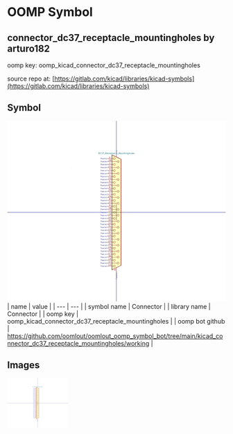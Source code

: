 # OOMP Symbol  
## connector_dc37_receptacle_mountingholes  by arturo182  
  
oomp key: oomp_kicad_connector_dc37_receptacle_mountingholes  
  
source repo at: [https://gitlab.com/kicad/libraries/kicad-symbols](https://gitlab.com/kicad/libraries/kicad-symbols)  
## Symbol  
  
[![working.png](working_600.png)](working.png)  
| name | value | 
| --- | --- | 
| symbol name | Connector | 
| library name | Connector | 
| oomp key | oomp_kicad_connector_dc37_receptacle_mountingholes | 
| oomp bot github | https://github.com/oomlout/oomlout_oomp_symbol_bot/tree/main/kicad_connector_dc37_receptacle_mountingholes/working | 
## Images  
  
[![working.png](working_140.png)](working.png)  
